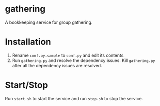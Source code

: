 # gathering
A bookkeeping service for group gathering.

# Installation
1. Rename `conf.py.sample` to `conf.py` and edit its contents.
2. Run `gathering.py` and resolve the dependency issues. Kill `gathering.py` after all the dependency issues are resolved.

# Start/Stop
Run `start.sh` to start the service and run `stop.sh` to stop the service.

